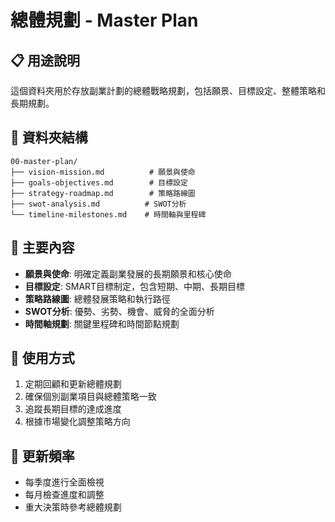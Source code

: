 # 總體規劃 - Master Plan

## 📋 用途說明
這個資料夾用於存放副業計劃的總體戰略規劃，包括願景、目標設定、整體策略和長期規劃。

## 📁 資料夾結構
```
00-master-plan/
├── vision-mission.md          # 願景與使命
├── goals-objectives.md        # 目標設定
├── strategy-roadmap.md        # 策略路線圖
├── swot-analysis.md          # SWOT分析
└── timeline-milestones.md    # 時間軸與里程碑
```

## 🎯 主要內容
- **願景與使命**: 明確定義副業發展的長期願景和核心使命
- **目標設定**: SMART目標制定，包含短期、中期、長期目標
- **策略路線圖**: 總體發展策略和執行路徑
- **SWOT分析**: 優勢、劣勢、機會、威脅的全面分析
- **時間軸規劃**: 關鍵里程碑和時間節點規劃

## 📝 使用方式
1. 定期回顧和更新總體規劃
2. 確保個別副業項目與總體策略一致
3. 追蹤長期目標的達成進度
4. 根據市場變化調整策略方向

## 🔄 更新頻率
- 每季度進行全面檢視
- 每月檢查進度和調整
- 重大決策時參考總體規劃